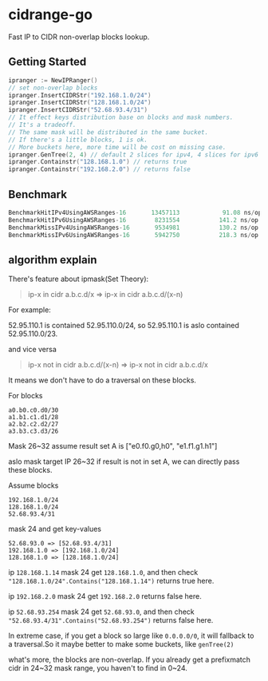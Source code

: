 # cidrange-go

Fast IP to CIDR non-overlap blocks lookup.

## Getting Started

```go
ipranger := NewIPRanger()
// set non-overlap blocks
ipranger.InsertCIDRStr("192.168.1.0/24")
ipranger.InsertCIDRStr("128.168.1.0/24")
ipranger.InsertCIDRStr("52.68.93.4/31")
// It effect keys distribution base on blocks and mask numbers.
// It's a tradeoff.
// The same mask will be distributed in the same bucket.
// If there's a little blocks, 1 is ok.
// More buckets here, more time will be cost on missing case.
ipranger.GenTree(2, 4) // default 2 slices for ipv4, 4 slices for ipv6
ipranger.Containstr("128.168.1.0") // returns true
ipranger.Containstr("192.168.2.0") // returns false
```

## Benchmark

```go
BenchmarkHitIPv4UsingAWSRanges-16     	13457113	        91.08 ns/op
BenchmarkHitIPv6UsingAWSRanges-16     	 8231554	       141.2 ns/op
BenchmarkMissIPv4UsingAWSRanges-16    	 9534981	       130.2 ns/op
BenchmarkMissIPv6UsingAWSRanges-16    	 5942750	       218.3 ns/op
```

## algorithm explain

There's feature about ipmask(Set Theory):

> ip-x in cidr a.b.c.d/x => ip-x in cidr a.b.c.d/(x-n)

For example:

52.95.110.1 is contained 52.95.110.0/24, so 52.95.110.1 is aslo contained 52.95.110.0/23.

and vice versa

> ip-x not in cidr a.b.c.d/(x-n) => ip-x not in cidr a.b.c.d/x

It means we don't have to do a traversal on these blocks.

For blocks
```
a0.b0.c0.d0/30
a1.b1.c1.d1/28
a2.b2.c2.d2/27
a3.b3.c3.d3/26
```

Mask 26~32 assume result set A is ["e0.f0.g0,h0", "e1.f1.g1.h1"]

aslo mask target IP 26~32 if result is not in set A, we can directly pass these blocks.

Assume blocks
```
192.168.1.0/24
128.168.1.0/24
52.68.93.4/31
```
mask 24 and get key-values
```
52.68.93.0 => [52.68.93.4/31]
192.168.1.0 => [192.168.1.0/24]
128.168.1.0 => [128.168.1.0/24]
```
ip `128.168.1.14` mask 24 get `128.168.1.0`, and then check `"128.168.1.0/24".Contains("128.168.1.14")` returns true here.

ip `192.168.2.0` mask 24 get `192.168.2.0` returns false here.

ip `52.68.93.254` mask 24 get `52.68.93.0`, and then check `"52.68.93.4/31".Contains("52.68.93.254")` returns false here.

In extreme case, if you get a block so large like `0.0.0.0/0`, it will fallback to a traversal.So it maybe better to make some buckets, like `genTree(2)`

what's more, the blocks are non-overlap. If you already get a prefixmatch cidr in 24~32 mask range, you haven't to find in 0~24.

